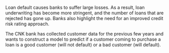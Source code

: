 Loan default causes banks to suffer large losses. As a result, loan underwriting has become more stringent, and the number of loans that are rejected has gone up. Banks also highlight the need for an improved credit risk rating approach.

The CNK bank has collected customer data for the previous few years and wants to construct a model to predict if a customer coming to purchase a loan is a good customer (will not default) or a bad customer (will default).
